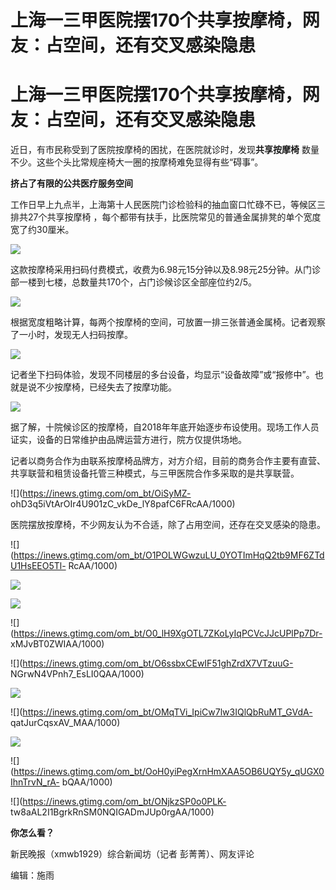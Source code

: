 # 上海一三甲医院摆170个共享按摩椅，网友：占空间，还有交叉感染隐患

# 上海一三甲医院摆170个共享按摩椅，网友：占空间，还有交叉感染隐患

近日，有市民称受到了医院按摩椅的困扰，在医院就诊时，发现**共享按摩椅** 数量不少。这些个头比常规座椅大一圈的按摩椅难免显得有些“碍事”。

**挤占了有限的公共医疗服务空间**

工作日早上九点半，上海第十人民医院门诊检验科的抽血窗口忙碌不已，等候区三排共27个共享按摩椅
，每个都带有扶手，比医院常见的普通金属排凳的单个宽度宽了约30厘米。

![](https://inews.gtimg.com/om_bt/Onrp7hMojh2uEi7M6_BkkUv9n6vR9BUR56JuL07iBhBZUAA/1000)

这款按摩椅采用扫码付费模式，收费为6.98元15分钟以及8.98元25分钟。从门诊部一楼到七楼，总数量共170个，占门诊候诊区全部座位约2/5。

![](https://inews.gtimg.com/om_bt/OAnwYz5Fygtmpw1e5Qyl_CaW7G_T8i0B3wEg6qxHTlncQAA/1000)

根据宽度粗略计算，每两个按摩椅的空间，可放置一排三张普通金属椅。记者观察了一小时，发现无人扫码按摩。

![](https://inews.gtimg.com/om_bt/OOwvIIr0ak5SjWDg_ei7xR5EKuk1Gi1iGnPXiK1-B_OaAAA/1000)

记者坐下扫码体验，发现不同楼层的多台设备，均显示“设备故障”或“报修中”。也就是说不少按摩椅，已经失去了按摩功能。

![](https://inews.gtimg.com/om_bt/OQvND379JJ7_hdQF7UCeDVfD1cZILbdV1ejjetL1yrj2YAA/1000)

据了解，十院候诊区的按摩椅，自2018年年底开始逐步布设使用。现场工作人员证实，设备的日常维护由品牌运营方进行，院方仅提供场地。

记者以商务合作为由联系按摩椅品牌方，对方介绍，目前的商务合作主要有直营、共享联营和租赁设备托管三种模式，与三甲医院合作多采取的是共享联营。

![](https://inews.gtimg.com/om_bt/OiSyMZ-
ohD3q5iVtArOIr4U901zC_vkDe_lY8pafC6FRcAA/1000)

医院摆放按摩椅，不少网友认为不合适，除了占用空间，还存在交叉感染的隐患。

![](https://inews.gtimg.com/om_bt/O1POLWGwzuLU_0YOTImHqQ2tb9MF6ZTdU1HsEEO5Tl-
RcAA/1000)

![](https://inews.gtimg.com/om_bt/OzckF93HUOguaknvrIgfkCm-6bgDrHpcbXQbvLHlF4jWMAA/1000)

![](https://inews.gtimg.com/om_bt/OF2mWIpBSTBU9M0f2i1LSAzxQ_syUuLM62uLCXuvXLfpkAA/1000)

![](https://inews.gtimg.com/om_bt/O0_lH9XgOTL7ZKoLyIqPCVcJJcUPlPp7Dr-
xMJvBT0ZWIAA/1000)

![](https://inews.gtimg.com/om_bt/O6ssbxCEwIF51ghZrdX7VTzuuG-
NGrwN4VPnh7_EsLI0QAA/1000)

![](https://inews.gtimg.com/om_bt/ON7sqKlHnHDjk2YVtRRY7jAly0lru7JpDl59_gaGD_wT8AA/1000)

![](https://inews.gtimg.com/om_bt/OMqTVi_IpiCw7lw3IQlQbRuMT_GVdA-
qatJurCqsxAV_MAA/1000)

![](https://inews.gtimg.com/om_bt/OvdQAOo0LCVMEuTL5oHbGYPYUthNN84aCnbJDnYp5GMC8AA/1000)

![](https://inews.gtimg.com/om_bt/OoH0yiPegXrnHmXAA5OB6UQY5y_qUGX0IhnTrvN_rA-
bQAA/1000)

![](https://inews.gtimg.com/om_bt/ONjkzSP0o0PLK-
tw8aAL2I1BgrkRnSM0NQIGADmJUp0rgAA/1000)

**你怎么看？**

新民晚报（xmwb1929）综合新闻坊（记者 彭菁菁）、网友评论

编辑：施雨

